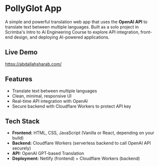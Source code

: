 # PollyGlot App

A simple and powerful translation web app that uses the **OpenAI API** to translate text between multiple languages. Built as a solo project in Scrimba's Intro to Ai Engineering Course to explore API integration, front-end design, and deploying AI-powered applications.

## Live Demo
https://abdallahsharab.com/ 

## Features
- Translate text between multiple languages  
- Clean, minimal, responsive UI  
- Real-time API integration with OpenAI 
- Secure backend with Cloudflare Workers to protect API key

## Tech Stack
- **Frontend:** HTML, CSS, JavaScript (Vanilla or React, depending on your build)  
- **Backend:** Cloudflare Workers (serverless backend to call OpenAI API securely)  
- **API:** OpenAI GPT-based Translation  
- **Deployment:** Netlify (frontend) + Cloudflare Workers (backend)  